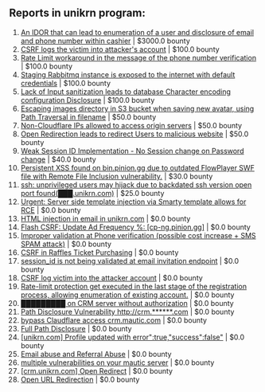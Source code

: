 ## Reports in unikrn program:
1. [An IDOR that can lead to enumeration of a user and disclosure of email and phone number within cashier](https://hackerone.com/reports/1966006) | $3000.0 bounty
2. [CSRF logs the victim into attacker's account](https://hackerone.com/reports/339352) | $100.0 bounty
3. [Rate Limit workaround in the message of the phone number verification ](https://hackerone.com/reports/619578) | $100.0 bounty
4. [Staging Rabbitmq instance is exposed to the internet with default credentials](https://hackerone.com/reports/753602) | $100.0 bounty
5. [Lack of Input sanitization leads to database Character encoding configuration Disclosure](https://hackerone.com/reports/866271) | $100.0 bounty
6. [Escaping images directory in S3 bucket when saving new avatar, using Path Traversal in filename](https://hackerone.com/reports/254200) | $50.0 bounty
7. [Non-Cloudflare IPs allowed to access origin servers](https://hackerone.com/reports/255978) | $50.0 bounty
8. [Open Redirection leads to redirect Users to malicious website](https://hackerone.com/reports/625546) | $50.0 bounty
9. [Weak Session ID Implementation - No Session change on Password change](https://hackerone.com/reports/272839) | $40.0 bounty
10. [Persistent XSS found on bin.pinion.gg due to outdated FlowPlayer SWF file with Remote File Inclusion vulnerability.](https://hackerone.com/reports/254269) | $30.0 bounty
11. [ssh: unprivileged users may hijack due to backdated ssh version open port found(███.unikrn.com)](https://hackerone.com/reports/257335) | $25.0 bounty
12. [Urgent: Server side template injection via Smarty template allows for RCE](https://hackerone.com/reports/164224) | $0.0 bounty
13. [HTML injection in email in unikrn.com](https://hackerone.com/reports/262004) | $0.0 bounty
14. [Flash CSRF: Update Ad Frequency %: [cp-ng.pinion.gg]](https://hackerone.com/reports/251918) | $0.0 bounty
15. [Improper validation at Phone verification (possible cost increase + SMS SPAM attack)](https://hackerone.com/reports/263010) | $0.0 bounty
16. [CSRF in Raffles Ticket Purchasing](https://hackerone.com/reports/272588) | $0.0 bounty
17. [session_id is not being validated at email invitation endpoint](https://hackerone.com/reports/292636) | $0.0 bounty
18. [CSRF log victim into the attacker account](https://hackerone.com/reports/293016) | $0.0 bounty
19. [Rate-limit protection get executed in the last stage of the registration process, allowing enumeration of existing account.](https://hackerone.com/reports/262830) | $0.0 bounty
20. [█████████ on CRM server without authorization](https://hackerone.com/reports/503300) | $0.0 bounty
21. [Path Disclosure Vulnerability http://crm.******.com](https://hackerone.com/reports/503804) | $0.0 bounty
22. [bypass Claudflare access crm.mautic.com](https://hackerone.com/reports/507012) | $0.0 bounty
23. [Full Path Disclosure](https://hackerone.com/reports/591002) | $0.0 bounty
24. [[unikrn.com] Profile updated with error":true,"success":false"](https://hackerone.com/reports/300301) | $0.0 bounty
25. [Email abuse and Referral Abuse](https://hackerone.com/reports/277407) | $0.0 bounty
26. [multiple vulnerabilities on your mautic server](https://hackerone.com/reports/592885) | $0.0 bounty
27. [[crm.unikrn.com] Open Redirect](https://hackerone.com/reports/297803) | $0.0 bounty
28. [Open URL Redirection](https://hackerone.com/reports/1238684) | $0.0 bounty